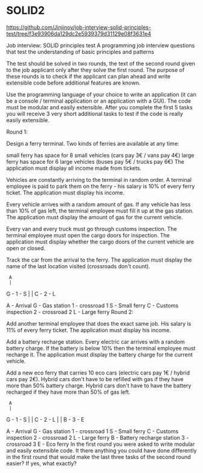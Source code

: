 # SOLID2
 
https://github.com/Jinjinov/job-interview-solid-principles-test/tree/f3e93906da129dc2e5939379d31129e08f3631e4

Job interview: SOLID principles test
A programming job interview questions that test the understanding of basic principles and patterns

The test should be solved in two rounds, the text of the second round given to the job applicant only after they solve the first round. The purpose of these rounds is to check if the applicant can plan ahead and write extensible code before additional features are known.

Use the programming language of your choice to write an application (it can be a console / terminal application or an application with a GUI). The code must be modular and easily extensible. After you complete the first 5 tasks you will receive 3 very short additional tasks to test if the code is really easily extensible.

Round 1:

Design a ferry terminal. Two kinds of ferries are available at any time:

small ferry has space for 8 small vehicles (cars pay 3€ / vans pay 4€)
large ferry has space for 6 large vehicles (buses pay 5€ / trucks pay 6€)
The application must display all income made from tickets.

Vehicles are constantly arriving to the terminal in random order. A terminal employee is paid to park them on the ferry - his salary is 10% of every ferry ticket. The application must display his income.

Every vehicle arrives with a random amount of gas. If any vehicle has less than 10% of gas left, the terminal employee must fill it up at the gas station. The application must display the amount of gas for the current vehicle.

Every van and every truck must go through customs inspection. The terminal employee must open the cargo doors for inspection. The application must display whether the cargo doors of the current vehicle are open or closed.

Track the car from the arrival to the ferry. The application must display the name of the last location visited (crossroads don't count).

     A
     |
 G - 1 - S
 |   |
 C - 2 - L

 A - Arrival
 G - Gas station
 1 - crossroad 1
 S - Small ferry
 C - Customs inspection
 2 - crossroad 2
 L - Large ferry
Round 2:

Add another terminal employee that does the exact same job. His salary is 11% of every ferry ticket. The application must display his income.

Add a battery recharge station. Every electric car arrives with a random battery charge. If the battery is below 10% then the terminal employee must recharge it. The application must display the battery charge for the current vehicle.

Add a new eco ferry that carries 10 eco cars (electric cars pay 1€ / hybrid cars pay 2€). Hybrid cars don't have to be refilled with gas if they have more than 50% battery charge. Hybrid cars don't have to have the battery recharged if they have more than 50% of gas left.

     A
     |
 G - 1 - S
 |   |
 C - 2 - L
 |   |
 B - 3 - E

 A - Arrival
 G - Gas station
 1 - crossroad 1
 S - Small ferry
 C - Customs inspection
 2 - crossroad 2
 L - Large ferry
 B - Battery recharge station
 3 - crossroad 3
 E - Eco ferry
In the first round you were asked to write modular and easily extensible code. It there anything you could have done differently in the first round that would make the last three tasks of the second round easier? If yes, what exactly?
